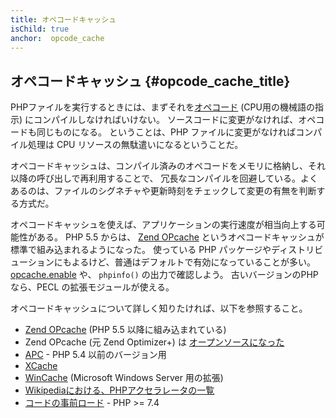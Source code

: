 ```yaml
---
title: オペコードキャッシュ
isChild: true
anchor:  opcode_cache
---
```


## オペコードキャッシュ {#opcode_cache_title}

PHPファイルを実行するときには、まずそれを[オペコード](https://php-legacy-docs.zend.com/manual/php4/en/internals2.opcodes) (CPU用の機械語の指示)
にコンパイルしなければいけない。
ソースコードに変更がなければ、オペコードも同じものになる。
ということは、PHP ファイルに変更がなければコンパイル処理は CPU リソースの無駄遣いになるということだ。

オペコードキャッシュは、コンパイル済みのオペコードをメモリに格納し、それ以降の呼び出しで再利用することで、
冗長なコンパイルを回避している。よくあるのは、ファイルのシグネチャや更新時刻をチェックして変更の有無を判断する方式だ。

オペコードキャッシュを使えば、アプリケーションの実行速度が相当向上する可能性がある。
PHP 5.5 からは、 [Zend OPcache][opcache-book] というオペコードキャッシュが標準で組み込まれるようになった。
使っている PHP パッケージやディストリビューションにもよるけど、普通はデフォルトで有効になっていることが多い。
[opcache.enable](https://secure.php.net/manual/opcache.configuration.php#ini.opcache.enable)
や、 `phpinfo()` の出力で確認しよう。
古いバージョンのPHPなら、PECL の拡張モジュールが使える。

オペコードキャッシュについて詳しく知りたければ、以下を参照すること。

* [Zend OPcache][opcache-book] (PHP 5.5 以降に組み込まれている)
* Zend OPcache (元 Zend Optimizer+) は [オープンソースになった][Zend Optimizer+]
* [APC] - PHP 5.4 以前のバージョン用
* [XCache]
* [WinCache] (Microsoft Windows Server 用の拡張)
* [Wikipediaにおける、PHPアクセラレータの一覧][PHP_accelerators]
* [コードの事前ロード] - PHP >= 7.4


[opcache-book]: https://secure.php.net/book.opcache
[APC]: https://www.php.net/book.apcu
[XCache]: https://xcache.lighttpd.net/
[Zend Optimizer+]: https://github.com/zendtech/ZendOptimizerPlus
[WinCache]: https://www.iis.net/downloads/microsoft/wincache-extension
[PHP_accelerators]: https://wikipedia.org/wiki/List_of_PHP_accelerators
[コードの事前ロード]: https://www.php.net/opcache.preloading
